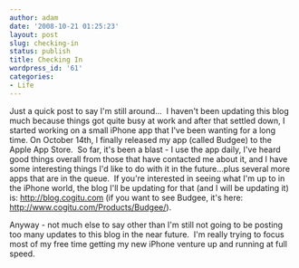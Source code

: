 ```yaml
---
author: adam
date: '2008-10-21 01:25:23'
layout: post
slug: checking-in
status: publish
title: Checking In
wordpress_id: '61'
categories:
- Life
---
```


Just a quick post to say I'm still around...  I haven't been updating this
blog much because things got quite busy at work and after that settled down, I
started working on a small iPhone app that I've been wanting for a long time.
On October 14th, I finally released my app (called Budgee) to the Apple App
Store.  So far, it's been a blast - I use the app daily, I've heard good
things overall from those that have contacted me about it, and I have some
interesting things I'd like to do with it in the future...plus several more
apps that are in the queue.  If you're interested in seeing what I'm up to in
the iPhone world, the blog I'll be updating for that (and I will be updating
it) is: http://blog.cogitu.com (if you want to see Budgee, it's here:
http://www.cogitu.com/Products/Budgee/).

Anyway - not much else to say other than I'm still not going to be posting too
many updates to this blog in the near future.  I'm really trying to focus most
of my free time getting my new iPhone venture up and running at full speed.

